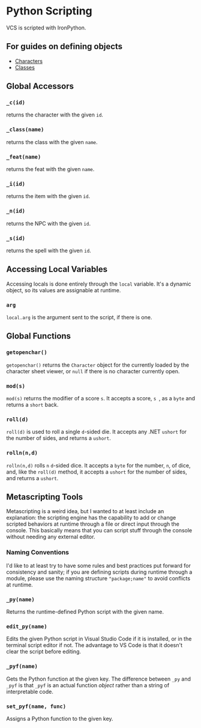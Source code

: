 # Python Scripting
VCS is scripted with IronPython.

## For guides on defining objects

- [Characters](CharacterDef.md)
- [Classes](ClassDef.md)

## Global Accessors

### `_c(id)`

returns the character with the given `id`.

### `_class(name)`

returns the class with the given `name`.

### `_feat(name)`

returns the feat with the given `name`.

### `_i(id)`

returns the item with the given `id`.

### `_n(id)`

returns the NPC with the given `id`.

### `_s(id)`

returns the spell with the given `id`.

## Accessing Local Variables

Accessing locals is done entirely through the `local` variable. It's a dynamic object, so its values are assignable at runtime.

### `arg`

`local.arg` is the argument sent to the script, if there is one.

## Global Functions

### `getopenchar()`

`getopenchar()` returns the `Character` object for the currently loaded by the character sheet viewer, or `null` if there is no character currently open.

### `mod(s)`

`mod(s)` returns the modifier of a score `s`. It accepts a score, `s `, as a `byte` and returns a `short` back.

### `roll(d)`
`roll(d)` is used to roll a single `d`-sided die. It accepts any .NET `ushort` for the number of sides, and returns a `ushort`.

### `rolln(n,d)`
`rolln(n,d)` rolls `n` `d`-sided dice. It accepts a `byte` for the number, `n`, of dice, and, like the `roll(d)` method, it accepts a `ushort` for the number of sides, and returns a `ushort`.

## Metascripting Tools

Metascripting is a weird idea, but I wanted to at least include an explanation: the scripting engine has the capability to add or change scripted behaviors at runtime through a file or direct input through the console. This basically means that you can script stuff through the console without needing any external editor.

### Naming Conventions

I'd like to at least try to have some rules and best practices put forward for consistency and sanity; if you are defining scripts during runtime through a module, please use the naming structure `"package;name"` to avoid conflicts at runtime.

### `_py(name)`

Returns the runtime-defined Python script with the given name. 

### `edit_py(name)`

Edits the given Python script in Visual Studio Code if it is installed, or in the terminal script editor if not. The advantage to VS Code is that it doesn't clear the script before editing.

### `_pyf(name)`

Gets the Python function at the given key. The difference between `_py` and `_pyf` is that `_pyf` is an actual function *object* rather than a string of interpretable code.

### `set_pyf(name, func)`

Assigns a Python function to the given key.